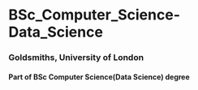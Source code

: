 # BSc_Computer_Science-Data_Science
### Goldsmiths, University of London
#### Part of BSc Computer Science(Data Science) degree
